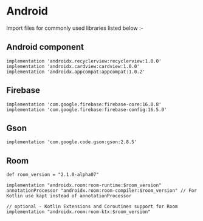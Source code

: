 
# Android

Import files for commonly used libraries listed below :-

## Android component
```
implementation 'androidx.recyclerview:recyclerview:1.0.0'
implementation 'androidx.cardview:cardview:1.0.0'
implementation 'androidx.appcompat:appcompat:1.0.2'
```

## Firebase
```
implementation 'com.google.firebase:firebase-core:16.0.8'
implementation 'com.google.firebase:firebase-config:16.5.0'
```

## Gson
```
implementation 'com.google.code.gson:gson:2.8.5'
```

## Room
```
def room_version = "2.1.0-alpha07"

implementation "androidx.room:room-runtime:$room_version"
annotationProcessor "androidx.room:room-compiler:$room_version" // For Kotlin use kapt instead of annotationProcessor

// optional - Kotlin Extensions and Coroutines support for Room
implementation "androidx.room:room-ktx:$room_version"
```
